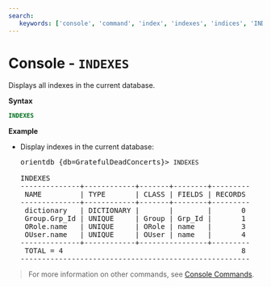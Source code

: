 ```yaml
---
search:
   keywords: ['console', 'command', 'index', 'indexes', 'indices', 'INDEXES']
---
```


# Console - `INDEXES`

Displays all indexes in the current database.

**Syntax**

```sql
INDEXES
```

**Example**

- Display indexes in the current database:

  <pre>
  orientdb {db=GratefulDeadConcerts}> <code class="lang-sql userinput">INDEXES</code>

  INDEXES
  --------------+------------+-------+--------+---------
   NAME         | TYPE       | CLASS | FIELDS | RECORDS 
  --------------+------------+-------+--------+---------
   dictionary   | DICTIONARY |       |        |       0 
   Group.Grp_Id | UNIQUE     | Group | Grp_Id |       1 
   ORole.name   | UNIQUE     | ORole | name   |       3 
   OUser.name   | UNIQUE     | OUser | name   |       4 
  --------------+------------+----------------+---------
   TOTAL = 4                                          8 
  ------------------------------------------------------
  </pre>


>For more information on other commands, see [Console Commands](Console-Commands.md).
